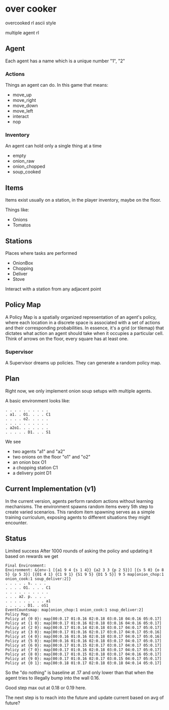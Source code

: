 
# over cooker

overcooked rl ascii style

multiple agent rl

## Agent

Each agent has a name which is a unique number "1", "2"

### Actions

Things an agent can do. In this game that means:

- move_up
- move_right
- move_down
- move_left
- interact
- nop

### Inventory

An agent can hold only a single thing at a time

- empty
- onion_raw
- onion_chopped
- soup_cooked

## Items

Items exist usually on a station, in the player inventory, maybe on the floor.

Things like:

- Onions
- Tomatos

## Stations

Places where tasks are performed

- OnionBox
- Chopping
- Deliver
- Stove

Interact with a station from any adjacent point

## Policy Map

A Policy Map is a spatially organized representation of an agent's policy, where each location in a discrete space is associated with a set of actions and their corresponding probabilities.
In essence, it's a grid (or tilemap) that dictates what action an agent should take when it occupies a particular cell.
Think of arrows on the floor, every square has at least one.

### Supervisor

A Supervisor dreams up policies. They can generate a random policy map.

## Plan

Right now, we only implement onion soup setups with multiple agents.

A basic environment looks like:

    . . . . . . . . . .
    . a1. . O1. . . . C1
    . . . . o2. . . . .
    . . . . . . . . . .
    . a2o1. . . . . . .
    . . . . . D1. . . S1

We see

- two agents "a1" and "a2"
- two onions on the floor "o1" and "o2"
- an onion box O1
- a chopping station C1
- a delivery point D1

## Current Implementation (v1)

In the current version, agents perform random actions without learning mechanisms.
The environment spawns random items every 5th step to create varied scenarios.
This random item spawning serves as a simple training curriculum, exposing agents to different situations they might encounter.

## Status

Limited success
After 1000 rounds of asking the policy and updating it based on rewards we get

    Final Environment:
    Environment: &{env-1 [{a1 9 4 {s 1 4}} {a2 3 3 {p 2 5}}] [{s 5 0} {o 8 5} {p 5 3}] [{O1 4 1} {C1 9 1} {S1 9 5} {D1 5 5}] 9 5 map[onion_chop:1 onion_cook:1 soup_deliver:2]}
    . . . . . s. . . .
    . . . . O1. . . . C1
    . . . . . . . . . .
    . . . a2. p. . . .
    . . . . . . . . . a1
    . . . . . D1. . oS1
    EventCountsmap: map[onion_chop:1 onion_cook:1 soup_deliver:2]
    Policy Map:
    Policy at {0 0}: map[00:0.17 01:0.16 02:0.18 03:0.18 04:0.16 05:0.17]
    Policy at {1 0}: map[00:0.17 01:0.16 02:0.18 03:0.16 04:0.16 05:0.17]
    Policy at {2 0}: map[00:0.17 01:0.14 02:0.18 03:0.17 04:0.17 05:0.17]
    Policy at {3 0}: map[00:0.17 01:0.16 02:0.17 03:0.17 04:0.17 05:0.16]
    Policy at {4 0}: map[00:0.16 01:0.16 02:0.18 03:0.17 04:0.17 05:0.16]
    Policy at {5 0}: map[00:0.16 01:0.16 02:0.18 03:0.17 04:0.17 05:0.17]
    Policy at {6 0}: map[00:0.17 01:0.15 02:0.17 03:0.17 04:0.17 05:0.17]
    Policy at {7 0}: map[00:0.17 01:0.16 02:0.18 03:0.17 04:0.17 05:0.17]
    Policy at {8 0}: map[00:0.17 01:0.15 02:0.18 03:0.17 04:0.16 05:0.17]
    Policy at {9 0}: map[00:0.17 01:0.16 02:0.17 03:0.15 04:0.17 05:0.17]
    Policy at {0 1}: map[00:0.18 01:0.17 02:0.18 03:0.18 04:0.14 05:0.17]

So the "do nothing" is baseline at .17 and only lower than that when
the agent tries to illegally bump into the wall 0.16.

Good step max out at 0.18 or 0.19 here.

The next step is to reach into the future and update current based on avg of future?
